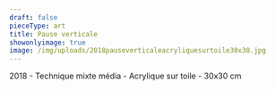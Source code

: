 ```yaml
---
draft: false
pieceType: art
title: Pause verticale
showonlyimage: true
image: /img/uploads/2018pauseverticaleacryliquesurtoile30x30.jpg
---
```

2018 - Technique mixte média - Acrylique sur toile - 30x30 cm